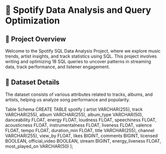 # 🎵 Spotify Data Analysis and Query Optimization

## 📌 Project Overview

Welcome to the Spotify SQL Data Analysis Project, where we explore music trends, artist insights, and track statistics using SQL. This project involves writing and optimizing 18 SQL queries to uncover patterns in streaming data, track performance, and listener engagement.

## 📂 Dataset Details

The dataset consists of various attributes related to tracks, albums, and artists, helping us analyze song performance and popularity.

Table Schema
CREATE TABLE spotify (
    artist VARCHAR(255),
    track VARCHAR(255),
    album VARCHAR(255),
    album_type VARCHAR(50),
    danceability FLOAT,
    energy FLOAT,
    loudness FLOAT,
    speechiness FLOAT,
    acousticness FLOAT,
    instrumentalness FLOAT,
    liveness FLOAT,
    valence FLOAT,
    tempo FLOAT,
    duration_min FLOAT,
    title VARCHAR(255),
    channel VARCHAR(255),
    view_by FLOAT,
    likes BIGINT,
    comments BIGINT,
    licensed BOOLEAN,
    official_video BOOLEAN,
    stream BIGINT,
    energy_liveness FLOAT,
    most_played_on VARCHAR(50)
);

